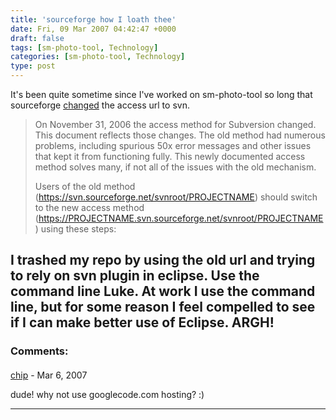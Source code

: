 ```yaml
---
title: 'sourceforge how I loath thee'
date: Fri, 09 Mar 2007 04:42:47 +0000
draft: false
tags: [sm-photo-tool, Technology]
categories: [sm-photo-tool, Technology]
type: post
---
```


It's been quite sometime since I've worked on sm-photo-tool so long that sourceforge [changed](http://sourceforge.net/docs/E09#notice) the access url to svn.

> On November 31, 2006 the access method for Subversion changed. This document reflects those changes. The old method had numerous problems, including spurious 50x error messages and other issues that kept it from functioning fully. This newly documented access method solves many, if not all of the issues with the old mechanism.
> 
> Users of the old method (https://svn.sourceforge.net/svnroot/PROJECTNAME) should switch to the new access method (https://PROJECTNAME.svn.sourceforge.net/svnroot/PROJECTNAME) using these steps:

I trashed my repo by using the old url and trying to rely on svn plugin in eclipse. Use the command line Luke. At work I use the command line, but for some reason I feel compelled to see if I can make better use of Eclipse. ARGH!
---
### Comments:
#### 
[chip](http://perl.pattern.net "cturner@pattern.net") - <time datetime="2007-03-10 06:50:25">Mar 6, 2007</time>

dude! why not use googlecode.com hosting? :)
<hr />
